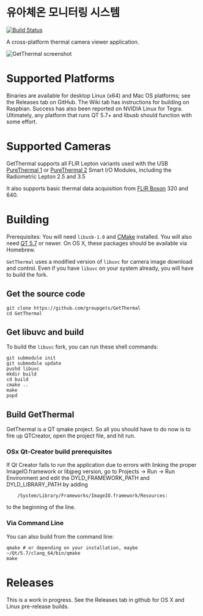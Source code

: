 # 유아체온 모니터링 시스템

[![Build Status](https://travis-ci.org/groupgets/GetThermal.svg?branch=master)](https://travis-ci.org/groupgets/GetThermal)

A cross-platform thermal camera viewer application.

![GetThermal screenshot](https://groupgets-files.s3.amazonaws.com/lepton/getthermal_app.png)

# Supported Platforms

Binaries are available for desktop Linux (x64) and Mac OS platforms; see the Releases tab on GitHub. The Wiki tab has 
instructions for building on Raspbian. Success has also been reported on NVIDIA Linux for Tegra. Ultimately, any
platform that runs QT 5.7+ and libusb should function with some effort.

# Supported Cameras

GetThermal supports all FLIR Lepton variants used with the USB
[PureThermal 1](https://groupgets.com/manufacturers/getlab/products/purethermal-1-flir-lepton-smart-i-o-module) or
[PureThermal 2](https://groupgets.com/manufacturers/getlab/products/purethermal-2-flir-lepton-smart-i-o-module) Smart I/O Modules,
including the Radiometric Lepton 2.5 and 3.5

It also supports basic thermal data acquisition from [FLIR Boson](https://groupgets.com/manufacturers/flir/products/boson) 320 and 640.

# Building

Prerequisites: You will need `libusb-1.0` and [CMake](http://www.cmake.org/) installed. You will
also need [QT 5.7](https://www.qt.io/download-open-source/) or newer. On OS X, these packages should
be available via Homebrew.

`GetThermal` uses a modified version of `libuvc` for camera image download and control. Even if
you have `libuvc` on your system already, you will have to build the fork.

## Get the source code

    git clone https://github.com/groupgets/GetThermal
    cd GetThermal

## Get libuvc and build

To build the `libuvc` fork, you can run these shell commands:

    git submodule init
    git submodule update
    pushd libuvc
    mkdir build
    cd build
    cmake ..
    make
    popd

## Build GetThermal

GetThermal is a QT qmake project. So all you should have to do now is to fire up QTCreator, open the project file,
and hit run. 

### OSx Qt-Creator build prerequisites
If Qt Creator fails to run the application due to errors with linking the proper ImageIO.framework or libjpeg version, go to Projects -> Run -> Run Environment and edit the DYLD_FRAMEWORK_PATH and DYLD_LIBRARY_PATH by adding

        /System/Library/Frameworks/ImageIO.framework/Resources:

to the beginning of the line.

### Via Command Line
You can also build from the command line:

    qmake # or depending on your installation, maybe ~/Qt/5.7/clang_64/bin/qmake 
    make

# Releases

This is a work in progress. See the Releases tab in github for OS X and Linux pre-release builds.
